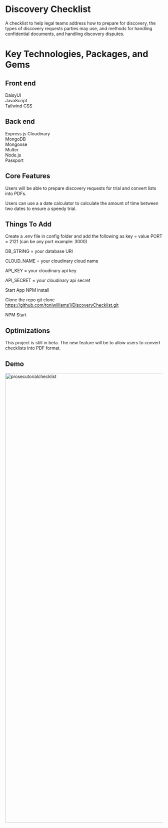 # Discovery Checklist
A checklist to help legal teams address how to prepare for discovery, the types of discovery requests parties may use, and methods for handling confidential documents, and handling discovery disputes.

# Key Technologies, Packages, and Gems

## Front end <br>
DaisyUI <br>
JavaScript <br>
Tailwind CSS

## Back end <br>
Express.js
Cloudinary <br>
MongoDB <br>
Mongoose <br>
Multer <br>
Node.js <br>
Passport

## Core Features

Users will be able to prepare discovery requests for trial and convert lists into PDFs.

Users can use a a date calculator to calculate the amount of time between two dates to ensure a speedy trial.

## Things To Add
Create a .env file in config folder and add the following as key = value PORT = 2121 (can be any port example: 3000)

DB_STRING = your database URI

CLOUD_NAME = your cloudinary cloud name

API_KEY = your cloudinary api key

API_SECRET = your cloudinary api secret

Start App
NPM install

Clone the repo git clone https://github.com/toniwilliams1/DiscoveryChecklist.git

NPM Start


## Optimizations

This project is still in beta. The new feature will be to allow users to convert checklists into PDF format.

## Demo

<img width="1435" alt="prosecutorialchecklist" src="https://user-images.githubusercontent.com/100317017/208014249-cb51735f-ece9-4107-8786-add59afc837a.png">

